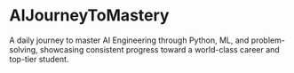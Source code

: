 # AIJourneyToMastery
A daily journey to master AI Engineering through Python, ML, and problem-solving, showcasing consistent progress toward a world-class career and top-tier student.

